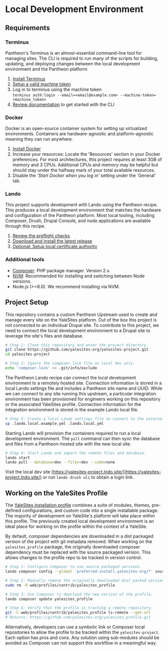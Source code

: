 # Local Development Environment

## Requirements

### Terminus

Pantheon's Terminus is an almost-essential command-line tool for managing sites. The CLI is required to run many of the scripts for building, updating, and deploying changes between the local development environment and the Pantheon platform.

1. [Install Terminus](https://pantheon.io/docs/terminus/install/)
2. [Setup a valid machine token](https://pantheon.io/docs/machine-tokens)
3. Log in to terminus using the machine token\
```terminus auth:login --email=<email@example.com> --machine-token=<machine_token>```
4. [Review documentation](https://pantheon.io/docs/terminus/) to get started with the CLI

### Docker

Docker is an open-source container system for setting up virtualized environments. Containers are hardware-agnostic and platform-agnostic meaning they can run anywhere.

1. [Install Docker](https://docs.docker.com/install)
2. Increase your resources: Locate the 'Resources' section in your Docker preferences. For most architectures, this project requires at least 3GB of memory and 3 CPUs. Additional CPUs and memory may be helpful but should stay under the halfway mark of your total available resources.
3. Disable the _'Start Docker when you log in'_ setting under the 'General' tab.

### Lando

This project supports development with Lando using the Pantheon recipe. This produces a local development environment that matches the hardware and configuration of the Pantheon platform. Most local tooling, including Composer, Drush, Drupal Console, and node applications are available through this recipe.

1. [Review the preflight checks](https://docs.devwithlando.io/installation/preflight.html)
2. [Download and install the latest release](https://github.com/lando/lando/releases)
3. [Optional: Setup local certificate authority](https://docs.devwithlando.io/config/security.html)

### Additional tools

* [Composer](https://getcomposer.org/download/): PHP package manager. Version 2.x.
* [NVM](https://github.com/nvm-sh/nvm#install--update-script): Recommended for installing and switching between Node versions.
* Node.js (>=8.0). We recommend installing via NVM.

## Project Setup

This repository contains a custom Pantheon Upstream used to create and manage every site on the YaleSites platform. Out of the box this project is not connected to an individual Drupal site. To contribute to this project, we need to connect the local development environment to a Drupal site to leverage the site's files and database.

```bash
# Step 1: Clone this repository and enter the project directory.
git clone https://github.com/yalesites-org/yalesites-project.git
cd yalesites-project

# Step 2: Ignore the composer.lock file on local dev only.
echo 'composer.lock' >> .git/info/exclude
```

The Pantheon Lando recipe can connect the local development environment to a remotely hosted site. Connection information is stored in a local Lando settings file and includes a Pantheon site name and UUID. While we can connect to any site running this upstream, a particular integration environment has been provisioned for engineers working on this repository or the associated YaleSites profile. Connection information for the integration environment is stored in the example Lando local file.

```bash
# Step 3: Create a local Lando settings file to connect to the external environment.
cp .lando.local.example.yml .lando.local.yml
```

Starting Lando will provision the containers required to run a local development environment. The `pull` command can then sync the database and files from a Pantheon-hosted site with the new local site.

```bash
# Step 4: Start Lando and import the remote files and database.
lando start
lando pull --database=dev --files=dev --code=none
```

Visit the local dev site [https://yalesites-project.lndo.site/](https://yalesites-project.lndo.site/) or run `lando drush uli` to obtain a login link.

## Working on the YaleSites Profile

The [YaleSites installation profile](https://github.com/yalesites-org/yalesites_profile) combines a suite of modules, themes, pre-defined configurations, and custom code into a single installable package. The majority of development on YaleSite's platform will take place within this profile. The previously created local development environment is an ideal place for working on the profile within the context of a YaleSite.

By default, composer dependencies are downloaded in a dist packaged version of the project with git metadata removed. When working on the `yalesites_profile` package, the originally downloaded composer dependency must be replaced with the source packaged version. This allows changes to the profile repo to be tracked in version control.

```bash
# Step 1: Configure Composer to use source packaged versions.
lando composer config --global 'preferred-install.yalesites-org/*' source

# Step 2: Manually remove the originally downloaded dist packed version.
sudo rm -R web/profiles/contrib/yalesites_profile

# Step 3: Use Composer to download the new version of the profile.
lando composer update yalesites_profile

# Step 4: Verify that the profile is tracking a remote repository.
git -C web/profiles/contrib/yalesites_profile ls-remote --get-url
# Returns: https://github.com/yalesites-org/yalesites_profile.git
```

Alternatively, developers can use a symbolic link or Composer local repositories to allow the profile to be tracked within the `yalesites-project`. Each option has pros and cons. Any solution using sub-modules should be avoided as Composer can not support this workflow in a meaningful way.
